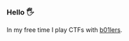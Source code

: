 ### Hello :raised_hand_with_fingers_splayed:

In my free time I play CTFs with [b01lers](https://b01lers.com/).
